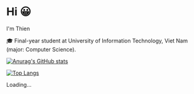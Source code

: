 <!--
**Thien31-UIT/Thien31-UIT** is a ✨ _special_ ✨ repository because its `README.md` (this file) appears on your GitHub profile.

Here are some ideas to get you started:

- 🔭 I’m currently working on ...
- 🌱 I’m currently learning ...
- 👯 I’m looking to collaborate on ...
- 🤔 I’m looking for help with ...
- 💬 Ask me about ...
- 📫 How to reach me: ...
- 😄 Pronouns: ...
- ⚡ Fun fact: ...
-->
# Hi :grinning:

I'm Thien

:mortar_board: Final-year student at University of Information Technology, Viet Nam (major: Computer Science).

[![Anurag's GitHub stats](https://github-readme-stats-sigma-five.vercel.app/api?username=npq-thien&theme=tokyonight&show_icons=true)](https://github.com/anuraghazra/github-readme-stats)


[![Top Langs](https://github-readme-stats-sigma-five.vercel.app/api/top-langs/?username=npq-thien&layout=compact&langs_count=8&theme=tokyonight)](https://github.com/anuraghazra/github-readme-stats)



Loading...
